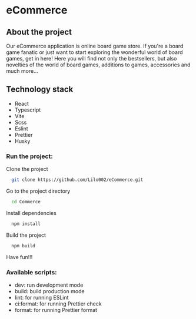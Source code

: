 # eCommerce

## About the project

Our eCommerce application is online board game store. If you're a board game fanatic or just want to start exploring the wonderful world of board games, get in here! Here you will find not only the bestsellers, but also novelties of the world of board games, additions to games, accessories and much more...

## Technology stack

- React
- Typescript
- Vite
- Scss
- Eslint
- Prettier
- Husky

### Run the project:

Clone the project

```bash
  git clone https://github.com/Lilo002/eCommerce.git
```

Go to the project directory

```bash
  cd Commerce
```

Install dependencies

```bash
  npm install
```

Build the project

```bash
  npm build
```

Have fun!!!

### Available scripts:

- dev: run development mode
- build: build production mode
- lint: for running ESLint
- ci:format: for running Prettier check
- format: for running Prettier format
